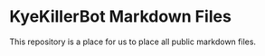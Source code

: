 # KyeKillerBot Markdown Files

This repository is a place for us to place all public markdown files.
